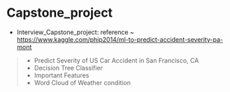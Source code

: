 # Capstone_project
* Interview_Capstone_project: reference ~ https://www.kaggle.com/phip2014/ml-to-predict-accident-severity-pa-mont
> * Predict Severity of US Car Accident in San Francisco, CA
> * Decision Tree Classifier
> * Important Features
> * Word Cloud of Weather condition
